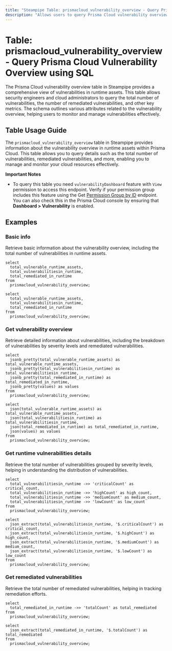 ```yaml
---
title: "Steampipe Table: prismacloud_vulnerability_overview - Query Prisma Cloud Vulnerability Overview using SQL"
description: "Allows users to query Prisma Cloud vulnerability overview. This table provides an overview of vulnerabilities in runtime assets, including the total number of vulnerabilities, remediated vulnerabilities, and more."
---
```


# Table: prismacloud_vulnerability_overview - Query Prisma Cloud Vulnerability Overview using SQL

The Prisma Cloud vulnerability overview table in Steampipe provides a comprehensive view of vulnerabilities in runtime assets. This table allows security engineers and cloud administrators to query the total number of vulnerabilities, the number of remediated vulnerabilities, and other key metrics. The schema outlines various attributes related to the vulnerability overview, helping users to monitor and manage vulnerabilities effectively.

## Table Usage Guide

The `prismacloud_vulnerability_overview` table in Steampipe provides information about the vulnerability overview in runtime assets within Prisma Cloud. This table allows you to query details such as the total number of vulnerabilities, remediated vulnerabilities, and more, enabling you to manage and monitor your cloud resources effectively.

**Important Notes**

- To query this table you need `vulnerabilityDashboard` feature with `View` permission to access this endpoint. Verify if your permission group includes this feature using the Get [Permission Group by ID](https://pan.dev/prisma-cloud/api/cspm/get-1/) endpoint. You can also check this in the Prisma Cloud console by ensuring that **Dashboard > Vulnerability** is enabled.

## Examples

### Basic info

Retrieve basic information about the vulnerability overview, including the total number of vulnerabilities in runtime assets.

```sql+postgres
select
  total_vulnerable_runtime_assets,
  total_vulnerabilitiesin_runtime,
  total_remediated_in_runtime
from
  prismacloud_vulnerability_overview;
```

```sql+sqlite
select
  total_vulnerable_runtime_assets,
  total_vulnerabilitiesin_runtime,
  total_remediated_in_runtime
from
  prismacloud_vulnerability_overview;
```

### Get vulnerability overview

Retrieve detailed information about vulnerabilities, including the breakdown of vulnerabilities by severity levels and remediated vulnerabilities.

```sql+postgres
select
  jsonb_pretty(total_vulnerable_runtime_assets) as total_vulnerable_runtime_assets,
  jsonb_pretty(total_vulnerabilitiesin_runtime) as total_vulnerabilitiesin_runtime,
  jsonb_pretty(total_remediated_in_runtime) as total_remediated_in_runtime,
  jsonb_pretty(values) as values
from
  prismacloud_vulnerability_overview;
```

```sql+sqlite
select
  json(total_vulnerable_runtime_assets) as total_vulnerable_runtime_assets,
  json(total_vulnerabilitiesin_runtime) as total_vulnerabilitiesin_runtime,
  json(total_remediated_in_runtime) as total_remediated_in_runtime,
  json(values) as values
from
  prismacloud_vulnerability_overview;
```

### Get runtime vulnerabilities details

Retrieve the total number of vulnerabilities grouped by severity levels, helping in understanding the distribution of vulnerabilities.

```sql+postgres
select
  total_vulnerabilitiesin_runtime ->> 'criticalCount' as critical_count,
  total_vulnerabilitiesin_runtime ->> 'highCount' as high_count,
  total_vulnerabilitiesin_runtime ->> 'mediumCount' as medium_count,
  total_vulnerabilitiesin_runtime ->> 'lowCount' as low_count
from
  prismacloud_vulnerability_overview;
```

```sql+sqlite
select
  json_extract(total_vulnerabilitiesin_runtime, '$.criticalCount') as critical_count,
  json_extract(total_vulnerabilitiesin_runtime, '$.highCount') as high_count,
  json_extract(total_vulnerabilitiesin_runtime, '$.mediumCount') as medium_count,
  json_extract(total_vulnerabilitiesin_runtime, '$.lowCount') as low_count
from
  prismacloud_vulnerability_overview;
```

### Get remediated vulnerabilities

Retrieve the total number of remediated vulnerabilities, helping in tracking remediation efforts.

```sql+postgres
select
  total_remediated_in_runtime ->> 'totalCount' as total_remediated
from
  prismacloud_vulnerability_overview;
```

```sql+sqlite
select
  json_extract(total_remediated_in_runtime, '$.totalCount') as total_remediated
from
  prismacloud_vulnerability_overview;
```
